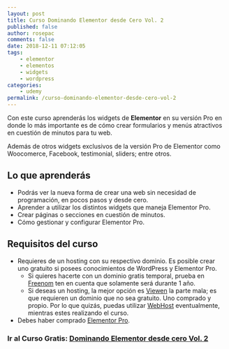 ```yaml
---
layout: post
title: Curso Dominando Elementor desde Cero Vol. 2
published: false
author: rosepac
comments: false
date: 2018-12-11 07:12:05
tags:
    - elementor
    - elementos
    - widgets
    - wordpress
categories:
    - udemy
permalink: /curso-dominando-elementor-desde-cero-vol-2
---
```

Con este curso aprenderás los widgets de **Elementor** en su versión Pro en donde lo más importante es de cómo crear formularios y menús atractivos en cuestión de minutos para tu web.
  
Además de otros widgets exclusivos de la versión Pro de Elementor como Woocomerce, Facebook, testimonial, sliders; entre otros.

## Lo que aprenderás

  * Podrás ver la nueva forma de crear una web sin necesidad de programación, en pocos pasos y desde cero.
  * Aprender a utilizar los distintos widgets que maneja Elementor Pro.
  * Crear páginas o secciones en cuestión de minutos.
  * Cómo gestionar y configurar Elementor Pro.

## Requisitos del curso

  * Requieres de un hosting con su respectivo dominio. Es posible crear uno gratuito si posees conocimientos de WordPress y Elementor Pro. 
      * Si quieres hacerte con un dominio gratis temporal, prueba en [Freenom][1] ten en cuenta que solamente será durante 1 año.
      * Si deseas un hosting, la mejor opción es [Viewen][2] la parte mala; es que requieren un dominio que no sea gratuito. Uno comprado y propio. Por lo que quizás, puedas utilizar [WebHost][3] eventualmente, mientras estes realizando el curso.
  * Debes haber comprado [Elementor Pro][4]. 


  


### **Ir al Curso Gratis: [Dominando Elementor desde cero Vol. 2][5]**

 [1]: https://www.freenom.com
 [2]: http://viewen.com
 [3]: https://es.000webhost.com/
 [4]: https://elementor.com/pricing
 [5]: https://www.udemy.com/dominando-elementor-desde-cero-vol-2
